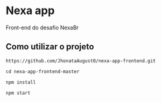 # Nexa app 
Front-end do desafio NexaBr

## Como utilizar o projeto
```
https://github.com/JhonataAugust0/nexa-app-frontend.git

cd nexa-app-frontend-master

npm install

npm start
```
